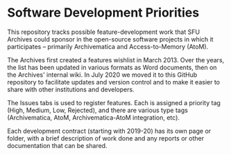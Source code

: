 # Software Development Priorities

This repository tracks possible feature-development work that SFU Archives could sponsor in the open-source software projects in which it participates – primarily Archivematica and Access-to-Memory (AtoM).

The Archives first created a features wishlist in March 2013. Over the years, the list has been updated in various formats as Word documents, then on the Archives' internal wiki. In July 2020 we moved it to this GitHub repository to facilitate updates and version control and to make it easier to share with other institutions and developers.

The Issues tabs is used to register features. Each is assigned a priority tag (High, Medium, Low, Rejected), and there are various type tags (Archivematica, AtoM, Archivematica-AtoM integration, etc).

Each development contract (starting with 2019-20) has its own page or folder, with a brief description of work done and any reports or other documentation that can be shared.
